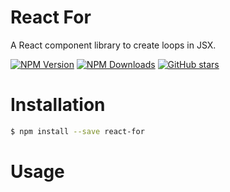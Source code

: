 # React For

A React component library to create loops in JSX.

[![NPM Version](https://img.shields.io/npm/v/react-for.svg)](https://www.npmjs.com/package/react-for)
[![NPM Downloads](https://img.shields.io/npm/dm/react-for.svg)](https://www.npmjs.com/package/react-for)
[![GitHub stars](https://img.shields.io/github/stars/MJez29/react-for.svg?style=social&label=Star&maxAge=2592000)](https://github.com/MJez29/react-for/stargazers/)

# Installation

```bash
$ npm install --save react-for
```

# Usage